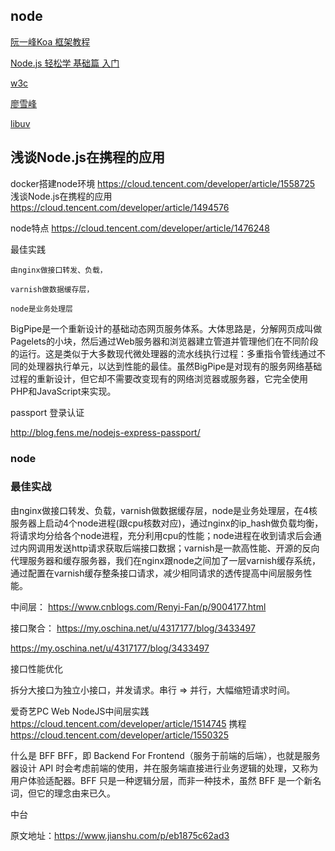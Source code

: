 ## node 
   
[阮一峰Koa 框架教程](http://www.ruanyifeng.com/blog/2017/08/koa.html)

[Node.js 轻松学 基础篇 入门](https://github.com/able8/hello-nodejs)

[w3c](https://www.w3cschool.cn/nodejs/)

[廖雪峰](https://www.liaoxuefeng.com/wiki/1022910821149312/1101571555324224)

[libuv](http://luohaha.github.io/Chinese-uvbook/source/introduction.html)

























## 浅谈Node.js在携程的应用
docker搭建node环境   https://cloud.tencent.com/developer/article/1558725
浅谈Node.js在携程的应用 https://cloud.tencent.com/developer/article/1494576

node特点
https://cloud.tencent.com/developer/article/1476248


最佳实践

```
由nginx做接口转发、负载，

varnish做数据缓存层，

node是业务处理层
```


BigPipe是一个重新设计的基础动态网页服务体系。大体思路是，分解网页成叫做Pagelets的小块，然后通过Web服务器和浏览器建立管道并管理他们在不同阶段的运行。这是类似于大多数现代微处理器的流水线执行过程：多重指令管线通过不同的处理器执行单元，以达到性能的最佳。虽然BigPipe是对现有的服务网络基础过程的重新设计，但它却不需要改变现有的网络浏览器或服务器，它完全使用PHP和JavaScript来实现。


passport 登录认证

http://blog.fens.me/nodejs-express-passport/




### node

### 最佳实战

由nginx做接口转发、负载，varnish做数据缓存层，node是业务处理层，在4核服务器上启动4个node进程(跟cpu核数对应)，通过nginx的ip_hash做负载均衡，将请求均分给各个node进程，充分利用cpu的性能；node进程在收到请求后会通过内网调用发送http请求获取后端接口数据；varnish是一款高性能、开源的反向代理服务器和缓存服务器，我们在nginx跟node之间加了一层varnish缓存系统，通过配置在varnish缓存整条接口请求，减少相同请求的透传提高中间层服务性能。



中间层：
https://www.cnblogs.com/Renyi-Fan/p/9004177.html


接口聚合： 
https://my.oschina.net/u/4317177/blog/3433497

https://my.oschina.net/u/4317177/blog/3433497


接口性能优化

拆分大接口为独立小接口，并发请求。串行 => 并行，大幅缩短请求时间。

爱奇艺PC Web NodeJS中间层实践
https://cloud.tencent.com/developer/article/1514745
携程
https://cloud.tencent.com/developer/article/1550325



什么是 BFF
BFF，即 Backend For Frontend（服务于前端的后端），也就是服务器设计 API 时会考虑前端的使用，并在服务端直接进行业务逻辑的处理，又称为用户体验适配器。BFF 只是一种逻辑分层，而非一种技术，虽然 BFF 是一个新名词，但它的理念由来已久。

中台



原文地址：https://www.jianshu.com/p/eb1875c62ad3
 